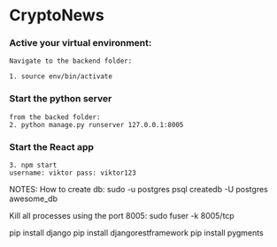# CryptoNews

  
### Active your virtual environment:  
    Navigate to the backend folder:
    
    1. source env/bin/activate

### Start the python server
    from the backed folder:
    2. python manage.py runserver 127.0.0.1:8005
    
### Start the React app
    3. npm start
    username: viktor pass: viktor123





NOTES: 
How to create db:
   sudo -u postgres psql
   createdb -U postgres awesome_db

Kill all processes using the port 8005:
	sudo fuser -k 8005/tcp

pip install django
pip install djangorestframework
pip install pygments 

